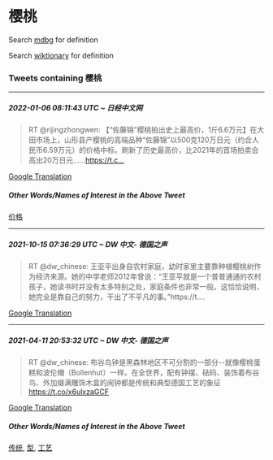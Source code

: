 # 樱桃

Search [mdbg](https://www.mdbg.net/chinese/dictionary?page=worddict&wdrst=0&wdqb=樱桃) for definition

Search [wiktionary](https://en.wiktionary.org/wiki/樱桃) for definition

### Tweets containing 樱桃

___
##### 2022-01-06 08:11:43 UTC ~ 日经中文网
> RT @rijingzhongwen: 【“佐藤锦”樱桃拍出史上最高价，1斤6.6万元】在大田市场上，山形县产樱桃的高端品种“佐藤锦”以500克120万日元（约合人民币6.59万元）的价格中标。刷新了历史最高价，比2021年的首场拍卖会高出20万日元……https://t.c…

[Google Translation](https://translate.google.com/?hi=en&tab=TT&sl=zh-CN&tl=en&op=translate&text=RT+%40rijingzhongwen%3A+%E3%80%90%E2%80%9C%E4%BD%90%E8%97%A4%E9%94%A6%E2%80%9D%E6%A8%B1%E6%A1%83%E6%8B%8D%E5%87%BA%E5%8F%B2%E4%B8%8A%E6%9C%80%E9%AB%98%E4%BB%B7%EF%BC%8C1%E6%96%A46.6%E4%B8%87%E5%85%83%E3%80%91%E5%9C%A8%E5%A4%A7%E7%94%B0%E5%B8%82%E5%9C%BA%E4%B8%8A%EF%BC%8C%E5%B1%B1%E5%BD%A2%E5%8E%BF%E4%BA%A7%E6%A8%B1%E6%A1%83%E7%9A%84%E9%AB%98%E7%AB%AF%E5%93%81%E7%A7%8D%E2%80%9C%E4%BD%90%E8%97%A4%E9%94%A6%E2%80%9D%E4%BB%A5500%E5%85%8B120%E4%B8%87%E6%97%A5%E5%85%83%EF%BC%88%E7%BA%A6%E5%90%88%E4%BA%BA%E6%B0%91%E5%B8%816.59%E4%B8%87%E5%85%83%EF%BC%89%E7%9A%84%E4%BB%B7%E6%A0%BC%E4%B8%AD%E6%A0%87%E3%80%82%E5%88%B7%E6%96%B0%E4%BA%86%E5%8E%86%E5%8F%B2%E6%9C%80%E9%AB%98%E4%BB%B7%EF%BC%8C%E6%AF%942021%E5%B9%B4%E7%9A%84%E9%A6%96%E5%9C%BA%E6%8B%8D%E5%8D%96%E4%BC%9A%E9%AB%98%E5%87%BA20%E4%B8%87%E6%97%A5%E5%85%83%E2%80%A6%E2%80%A6https%3A%2F%2Ft.c%E2%80%A6)
##### Other Words/Names of Interest in the Above Tweet
[价格](价格.md)
___
##### 2021-10-15 07:36:29 UTC ~ DW 中文- 德国之声
> RT @dw_chinese: 王亚平出身自农村家庭，幼时家里主要靠种植樱桃树作为经济来源。她的中学老师2012年曾说：“王亚平就是一个普普通通的农村孩子，她读书时并没有太多特别之处，家庭条件也非常一般。这恰恰说明，她完全是靠自己的努力，干出了不平凡的事。”https://t.…

[Google Translation](https://translate.google.com/?hi=en&tab=TT&sl=zh-CN&tl=en&op=translate&text=RT+%40dw_chinese%3A+%E7%8E%8B%E4%BA%9A%E5%B9%B3%E5%87%BA%E8%BA%AB%E8%87%AA%E5%86%9C%E6%9D%91%E5%AE%B6%E5%BA%AD%EF%BC%8C%E5%B9%BC%E6%97%B6%E5%AE%B6%E9%87%8C%E4%B8%BB%E8%A6%81%E9%9D%A0%E7%A7%8D%E6%A4%8D%E6%A8%B1%E6%A1%83%E6%A0%91%E4%BD%9C%E4%B8%BA%E7%BB%8F%E6%B5%8E%E6%9D%A5%E6%BA%90%E3%80%82%E5%A5%B9%E7%9A%84%E4%B8%AD%E5%AD%A6%E8%80%81%E5%B8%882012%E5%B9%B4%E6%9B%BE%E8%AF%B4%EF%BC%9A%E2%80%9C%E7%8E%8B%E4%BA%9A%E5%B9%B3%E5%B0%B1%E6%98%AF%E4%B8%80%E4%B8%AA%E6%99%AE%E6%99%AE%E9%80%9A%E9%80%9A%E7%9A%84%E5%86%9C%E6%9D%91%E5%AD%A9%E5%AD%90%EF%BC%8C%E5%A5%B9%E8%AF%BB%E4%B9%A6%E6%97%B6%E5%B9%B6%E6%B2%A1%E6%9C%89%E5%A4%AA%E5%A4%9A%E7%89%B9%E5%88%AB%E4%B9%8B%E5%A4%84%EF%BC%8C%E5%AE%B6%E5%BA%AD%E6%9D%A1%E4%BB%B6%E4%B9%9F%E9%9D%9E%E5%B8%B8%E4%B8%80%E8%88%AC%E3%80%82%E8%BF%99%E6%81%B0%E6%81%B0%E8%AF%B4%E6%98%8E%EF%BC%8C%E5%A5%B9%E5%AE%8C%E5%85%A8%E6%98%AF%E9%9D%A0%E8%87%AA%E5%B7%B1%E7%9A%84%E5%8A%AA%E5%8A%9B%EF%BC%8C%E5%B9%B2%E5%87%BA%E4%BA%86%E4%B8%8D%E5%B9%B3%E5%87%A1%E7%9A%84%E4%BA%8B%E3%80%82%E2%80%9Dhttps%3A%2F%2Ft.%E2%80%A6)
___
##### 2021-04-11 20:53:32 UTC ~ DW 中文- 德国之声
> RT @dw_chinese: 布谷鸟钟是黑森林地区不可分割的一部分--就像樱桃蛋糕和波伦帽（Bollenhut）一样。在全世界，配有钟摆、砝码、装饰着布谷鸟、外加缀满雕饰木盒的闹钟都是传统和典型德国工艺的象征 https://t.co/x6ulxzaGCF

[Google Translation](https://translate.google.com/?hi=en&tab=TT&sl=zh-CN&tl=en&op=translate&text=RT+%40dw_chinese%3A+%E5%B8%83%E8%B0%B7%E9%B8%9F%E9%92%9F%E6%98%AF%E9%BB%91%E6%A3%AE%E6%9E%97%E5%9C%B0%E5%8C%BA%E4%B8%8D%E5%8F%AF%E5%88%86%E5%89%B2%E7%9A%84%E4%B8%80%E9%83%A8%E5%88%86--%E5%B0%B1%E5%83%8F%E6%A8%B1%E6%A1%83%E8%9B%8B%E7%B3%95%E5%92%8C%E6%B3%A2%E4%BC%A6%E5%B8%BD%EF%BC%88Bollenhut%EF%BC%89%E4%B8%80%E6%A0%B7%E3%80%82%E5%9C%A8%E5%85%A8%E4%B8%96%E7%95%8C%EF%BC%8C%E9%85%8D%E6%9C%89%E9%92%9F%E6%91%86%E3%80%81%E7%A0%9D%E7%A0%81%E3%80%81%E8%A3%85%E9%A5%B0%E7%9D%80%E5%B8%83%E8%B0%B7%E9%B8%9F%E3%80%81%E5%A4%96%E5%8A%A0%E7%BC%80%E6%BB%A1%E9%9B%95%E9%A5%B0%E6%9C%A8%E7%9B%92%E7%9A%84%E9%97%B9%E9%92%9F%E9%83%BD%E6%98%AF%E4%BC%A0%E7%BB%9F%E5%92%8C%E5%85%B8%E5%9E%8B%E5%BE%B7%E5%9B%BD%E5%B7%A5%E8%89%BA%E7%9A%84%E8%B1%A1%E5%BE%81+https%3A%2F%2Ft.co%2Fx6ulxzaGCF)
##### Other Words/Names of Interest in the Above Tweet
[传统](传统.md), [型](型.md), [工艺](工艺.md)

